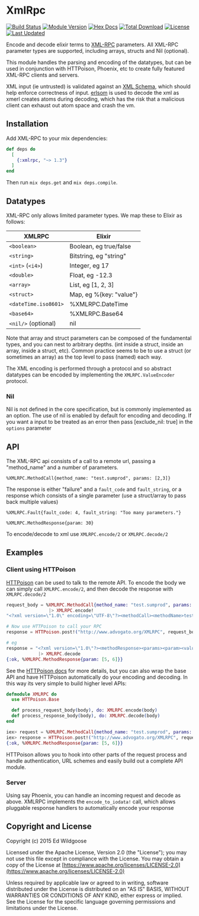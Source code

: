 XmlRpc
======

[![Build Status](https://travis-ci.org/ewildgoose/elixir-xml_rpc.svg?branch=master)](https://travis-ci.org/ewildgoose/elixir-xml_rpc)
[![Module Version](https://img.shields.io/hexpm/v/xmlrpc.svg)](https://hex.pm/packages/xmlrpc)
[![Hex Docs](https://img.shields.io/badge/hex-docs-lightgreen.svg)](https://hexdocs.pm/xmlrpc/)
[![Total Download](https://img.shields.io/hexpm/dt/xmlrpc.svg)](https://hex.pm/packages/xmlrpc)
[![License](https://img.shields.io/hexpm/l/xmlrpc.svg)](https://github.com/ewildgoose/elixir-xml_rpc/blob/master/LICENSE)
[![Last Updated](https://img.shields.io/github/last-commit/ewildgoose/elixir-xml_rpc.svg)](https://github.com/ewildgoose/elixir-xml_rpc/commits/master)

Encode and decode elixir terms to [XML-RPC](http://wikipedia.org/wiki/XML-RPC) parameters.
All XML-RPC parameter types are supported, including arrays, structs and Nil (optional).

This module handles the parsing and encoding of the datatypes, but can be used
in conjunction with HTTPoison, Phoenix, etc to create fully featured XML-RPC
clients and servers.

XML input (ie untrusted) is validated against an [XML Schema](http://en.wikipedia.org/wiki/XML_schema),
which should help enforce correctness of input.  [erlsom](https://github.com/willemdj/erlsom)
is used to decode the xml as xmerl creates atoms during decoding, which has
the risk that a malicious client can exhaust out atom space and crash the vm.


## Installation

Add XML-RPC to your mix dependencies:

```elixir
def deps do
  [
    {:xmlrpc, "~> 1.3"}
  ]
end
```

Then run `mix deps.get` and `mix deps.compile`.


## Datatypes

XML-RPC only allows limited parameter types. We map these to Elixir as follows:

| XMLRPC               | Elixir                    |
| ---------------------|---------------------------|
| `<boolean>`          | Boolean, eg true/false    |
| `<string>`           | Bitstring, eg "string"    |
| `<int>` (`<i4>`)     | Integer, eg 17            |
| `<double>`           | Float, eg -12.3           |
| `<array>`            | List, eg [1, 2, 3]        |
| `<struct>`           | Map, eg %{key: "value"}   |
| `<dateTime.iso8601>` | %XMLRPC.DateTime          |
| `<base64>`           | %XMLRPC.Base64            |
| `<nil/>` (optional)  | nil                       |


Note that array and struct parameters can be composed of the fundamental types,
and you can nest to arbitrary depths. (int inside a struct, inside an array, inside a struct, etc).
Common practice seems to be to use a struct (or sometimes an array) as the top
level to pass (named) each way.

The XML encoding is performed through a protocol and so abstract datatypes
can be encoded by implementing the `XMLRPC.ValueEncoder` protocol.

### Nil

Nil is not defined in the core specification, but is commonly implemented as
an option.  The use of nil is enabled by default for encoding and decoding.
If you want a <nil/> input to be treated as an error then pass
[exclude_nil: true] in the `options` parameter

## API

The XML-RPC api consists of a call to a remote url, passing a "method_name"
and a number of parameters.

    %XMLRPC.MethodCall{method_name: "test.sumprod", params: [2,3]}

The response is either "failure" and a `fault_code` and `fault_string`, or a
response which consists of a single parameter (use a struct/array to pass back
multiple values)

    %XMLRPC.Fault{fault_code: 4, fault_string: "Too many parameters."}

    %XMLRPC.MethodResponse{param: 30}

To encode/decode to xml use `XMLRPC.encode/2` or `XMLRPC.decode/2`

## Examples

### Client using HTTPoison

[HTTPoison](https://github.com/edgurgel/httpoison) can be used to talk to the remote API.  To encode the body we can
simply call `XMLRPC.encode/2`, and then decode the response with `XMLRPC.decode/2`

```elixir
request_body = %XMLRPC.MethodCall{method_name: "test.sumprod", params: [2,3]}
                |> XMLRPC.encode!
"<?xml version=\"1.0\" encoding=\"UTF-8\"?><methodCall><methodName>test.sumprod</methodName><params><param><value><int>2</int></value></param><param><value><int>3</int></value></param></params></methodCall>"

# Now use HTTPoison to call your RPC
response = HTTPoison.post!("http://www.advogato.org/XMLRPC", request_body).body

# eg
response = "<?xml version=\"1.0\"?><methodResponse><params><param><value><array><data><value><int>5</int></value><value><int>6</int></value></data></array></value></param></params></methodResponse>"
            |> XMLRPC.decode
{:ok, %XMLRPC.MethodResponse{param: [5, 6]}}
```
See the [HTTPoison docs](https://github.com/edgurgel/httpoison#wrapping-httpoisonbase)
for more details, but you can also wrap the base API and have HTTPoison
automatically do your encoding and decoding.  In this way its very simple to build
higher level APIs:

```elixir
defmodule XMLRPC do
  use HTTPoison.Base

  def process_request_body(body), do: XMLRPC.encode(body)
  def process_response_body(body), do: XMLRPC.decode(body)
end

iex> request = %XMLRPC.MethodCall{method_name: "test.sumprod", params: [2,3]}
iex> response = HTTPoison.post!("http://www.advogato.org/XMLRPC", request).body
{:ok, %XMLRPC.MethodResponse{param: [5, 6]}}
```

HTTPoison allows you to hook into other parts of the request process and handle
authentication, URL schemes and easily build out a complete API module.

### Server

Using say Phoenix, you can handle an incoming request and decode as above.
XMLRPC implements the `encode_to_iodata!` call, which allows pluggable response
handlers to automatically encode your response

## Copyright and License

Copyright (c) 2015 Ed Wildgoose

Licensed under the Apache License, Version 2.0 (the "License");
you may not use this file except in compliance with the License.
You may obtain a copy of the License at [https://www.apache.org/licenses/LICENSE-2.0](https://www.apache.org/licenses/LICENSE-2.0)

Unless required by applicable law or agreed to in writing, software
distributed under the License is distributed on an "AS IS" BASIS,
WITHOUT WARRANTIES OR CONDITIONS OF ANY KIND, either express or implied.
See the License for the specific language governing permissions and
limitations under the License.
